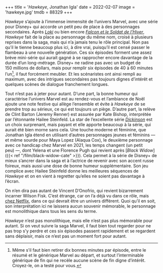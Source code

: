 +++
title = '*Hawkeye*,  Jonathan Igla'
date = 2022-02-07
image = 'hawkeye.jpg'
tmdb = 88329
+++

*Hawkeye* s’ajoute à l’immense immensité de l’univers Marvel, avec une série pour Disney+ qui accorde un petit peu de place à des personnages secondaires. Après [*Loki*](https://voiretmanger.fr/loki-waldron-disney/) ou bien encore [*Falcon et le Soldat de l’Hiver*](https://voiretmanger.fr/falcon-soldat-hiver-spellman-disney/), *Hawkeye* fait de la place au personnage du même nom, croisé à plusieurs reprises dans la saga, mais qui n’a jamais tenu le rôle principal. Non pas qu’il le tienne beaucoup plus ici, à dire vrai, puisqu’il est censé passer le flambeau à une nouvelle génération. Ces six épisodes forment une assez brève mini-série qui aurait gagné à se rapprocher encore davantage de la durée d’un long-métrage. Disney+ ne radine pas avec un budget de 150 millions de dollars, mais pour remplir six épisodes de 40 à 60 minutes l’un[^1], il faut forcément meubler. Et les scénaristes ont ainsi rempli au maximum, avec des intrigues secondaires pas toujours dignes d’intérêt et quelques scènes de dialogue franchement longues.

Tout n’est pas à jeter pour autant. D’une part, la bonne humeur qui caractérise l’univers Marvel est au rendez-vous et l’ambiance de Noël ajoute une note festive qui allège l’ensemble et évite à *Hawkeye* de se prendre trop au sérieux, ce qui est toujours un piège. D’autre part, la relève de Clint Barton (Jeremy Renner) est assurée par Kate Bishop, interprétée par l’étonnante Hailee Steinfeld. La star de l’excellente série [*Dickinson*](https://voiretmanger.fr/dickinson-smith-apple-tv/) est un choix surprenant, mais payant et elle apporte beaucoup à la série, qui aurait été bien morne sans cela. Une touche moderne et féminine, que 	Jonathan Igla étend en utilisant d’autres personnages jeunes et féminins — et même sourde pour Maya Lopez (Alaqua Cox), le deuxième personnage avec ce handicap chez Marvel en 2021, les temps changent (un petit peu) —, dont Yelena et une Florence Pugh qui revient après [*Black Widow*]({{< ref "/film/black-widow-cate" >}}). Cela permet à la série de Disney+ de mieux s’ancrer dans la saga et à l’actrice de revenir avec son accent russe foireux, mais aussi une dose de bonne humeur supplémentaire. Son jeu complice avec Hailee Steinfeld donne les meilleures séquences de *Hawkeye* et on en vient à regretter qu’elles ne soient pas davantage à l’écran. 

On n’en dira pas autant de Vincent D’Onofrio, qui revient bizarrement incarner Wilson Fisk. C’est étrange, car on l’a déjà vu dans ce rôle, mais [chez Netflix](https://voiretmanger.fr/saga/defenders/), dans ce qui devrait être un univers différent. Quoi qu’il en soit, son interprétation ici ne laissera aucun souvenir mémorable, le personnage est monolithique dans tous les sens du terme. 

*Hawkeye* n’est pas monolithique, mais elle n’est pas plus mémorable pour autant. Si on veut suivre la saga Marvel, il faut bien tout regarder pour ne pas trop s’y perdre et ces six épisodes passent rapidement et se regardent sans déplaisir, mais ce n’est pas un moment fort pour autant. 

[^1]: Même s’il faut bien retirer dix bonnes minutes par épisode, entre le résumé et le générique Marvel au départ, et surtout l’interminable générique de fin qui ne recèle aucune scène de fin digne d’intérêt. Croyez-le, on a testé pour vous.